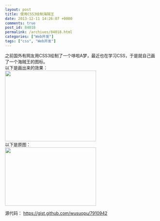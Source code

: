 ```yaml
---
layout: post
title: 使用CSS3绘制海贼王
date: 2013-12-11 14:26:07 +0000
comments: true
post_id: 84018
permalink: /archives/84018.html
categories: ["Web开发"]
tags: ["css", "Web开发"]
---
```


<p style="-qt-block-indent: 0; text-indent: 0px; margin: 0px;">之前国外有网友用CSS3绘制了一个哆啦A梦，最近也在学习CSS，于是就自己画了一个海贼王的图标。</p>
<p style="-qt-block-indent: 0; text-indent: 0px; margin: 0px;"></p>
<p style="-qt-block-indent: 0; text-indent: 0px; margin: 0px;">以下是画出来的效果：</p>
<p style="-qt-block-indent: 0; text-indent: 0px; margin: 0px;"></p>
<p style="-qt-block-indent: 0; text-indent: 0px; margin: 0px;"><a href="http://www.xefan.com/wp-content/uploads/2013/12/lufei.png"><img class="aligncenter size-medium wp-image-84019" title="lufei" src="http://www.xefan.com/wp-content/uploads/2013/12/lufei-300x233.png" alt="" width="300" height="233" /></a></p>
<p style="-qt-block-indent: 0; text-indent: 0px; margin: 0px;"></p>
<p style="-qt-block-indent: 0; text-indent: 0px; margin: 0px;"></p>
<p style="-qt-block-indent: 0; text-indent: 0px; margin: 0px;">以下是原图：</p>
<p style="-qt-paragraph-type: empty; -qt-block-indent: 0; text-indent: 0px; margin: 0px;"><a href="http://www.xefan.com/wp-content/uploads/2013/12/caimao.jpg"><img class="aligncenter size-medium wp-image-84021" title="caimao" src="http://www.xefan.com/wp-content/uploads/2013/12/caimao-300x192.jpg" alt="" width="300" height="192" /></a></p>

源代码： https://gist.github.com/wusuopu/7910942

